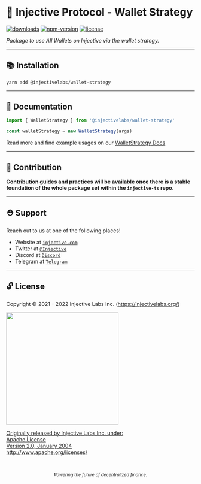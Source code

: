 # 🌟 Injective Protocol - Wallet Strategy

<!-- TODO -->

[![downloads](https://img.shields.io/npm/dm/@injectivelabs/wallet-strategy.svg)](https://www.npmjs.com/package/@injectivelabs/wallet-strategy)
[![npm-version](https://img.shields.io/npm/v/@injectivelabs/wallet-strategy.svg)](https://www.npmjs.com/package/@injectivelabs/wallet-strategy)
[![license](https://img.shields.io/npm/l/express.svg)]()

_Package to use All Wallets on Injective via the wallet strategy._

---

## 📚 Installation

```bash
yarn add @injectivelabs/wallet-strategy
```

---

## 📖 Documentation

```typescript
import { WalletStrategy } from '@injectivelabs/wallet-strategy'

const walletStrategy = new WalletStrategy(args)
```

Read more and find example usages on our [WalletStrategy Docs](https://docs.ts.injective.network/wallet/wallet-wallet-strategy)

---

## 📜 Contribution

**Contribution guides and practices will be available once there is a stable foundation of the whole package set within the `injective-ts` repo.**

---

## ⛑ Support

Reach out to us at one of the following places!

- Website at <a href="https://injective.com" target="_blank">`injective.com`</a>
- Twitter at <a href="https://twitter.com/Injective_" target="_blank">`@Injective`</a>
- Discord at <a href="https://discord.com/invite/NK4qdbv" target="_blank">`Discord`</a>
- Telegram at <a href="https://t.me/joininjective" target="_blank">`Telegram`</a>

---

## 🔓 License

Copyright © 2021 - 2022 Injective Labs Inc. (https://injectivelabs.org/)

<a href="https://iili.io/mNneZN.md.png"><img src="https://iili.io/mNneZN.md.png" style="width: 300px; max-width: 100%; height: auto" />

Originally released by Injective Labs Inc. under: <br />
Apache License <br />
Version 2.0, January 2004 <br />
http://www.apache.org/licenses/

<p>&nbsp;</p>
<div align="center">
  <sub><em>Powering the future of decentralized finance.</em></sub>
</div>
